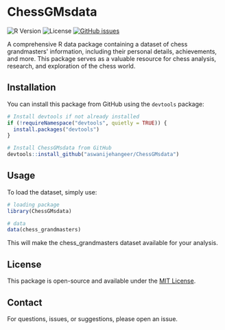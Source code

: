 # ChessGMsdata

![R Version](https://img.shields.io/badge/R-%3E%3D%203.0.0-blue)
![License](https://img.shields.io/badge/License-MIT-blue)
[![GitHub issues](https://img.shields.io/github/issues/aswanijehangeer/ChessGMsdata)](https://github.com/YourUsername/ChessGMsdata/issues)

A comprehensive R data package containing a dataset of chess grandmasters' information, including their personal details, achievements, and more. This package serves as a valuable resource for chess analysis, research, and exploration of the chess world.

## Installation

You can install this package from GitHub using the `devtools` package:

```R
# Install devtools if not already installed
if (!requireNamespace("devtools", quietly = TRUE)) {
  install.packages("devtools")
}

# Install ChessGMsdata from GitHub
devtools::install_github("aswanijehangeer/ChessGMsdata")
```

## Usage

To load the dataset, simply use:

```R
# loading package
library(ChessGMsdata)

# data
data(chess_grandmasters)
```

This will make the chess_grandmasters dataset available for your analysis.

## License

This package is open-source and available under the [MIT License](LICENSE).

## Contact

For questions, issues, or suggestions, please open an issue.
